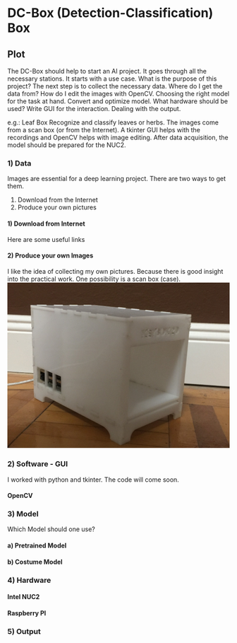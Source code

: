 # DC-Box (Detection-Classification) Box
## Plot
The DC-Box should help to start an AI project. It goes through all the necessary stations.
It starts with a use case. What is the purpose of this project? The next step is to collect the necessary data. Where do I get the data from? How do I edit the images with OpenCV. Choosing the right model for the task at hand. Convert and optimize model. What hardware should be used? Write GUI for the interaction. Dealing with the output.

e.g.: Leaf Box
Recognize and classify leaves or herbs. The images come from a scan box (or from the Internet). A tkinter GUI helps with the recordings and OpenCV helps with image editing. After data acquisition, the model should be prepared for the NUC2.


### 1) Data
Images are essential for a deep learning project. There are two ways to get them.
1) Download from the Internet
2) Produce your own pictures

#### 1) Download from Internet
Here are some useful links

#### 2) Produce your own Images
I like the idea of collecting my own pictures. Because there is good insight into the practical work.
One possibility is a scan box (case).
![](IMG_3887.jpg)

### 2) Software - GUI
I worked with python and tkinter. The code will come soon.

#### OpenCV

### 3) Model
Which Model should one use? 
#### a) Pretrained Model

#### b) Costume Model

### 4) Hardware
#### Intel NUC2
#### Raspberry PI

### 5) Output
